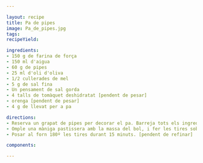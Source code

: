 ```yaml
---

layout: recipe
title: Pa de pipes
image: Pa_de_pipes.jpg
tags: 
recipeYield: 

ingredients:
- 150 g de farina de força
- 150 ml d'aigua
- 60 g de pipes
- 25 ml d'oli d'oliva
- 1/2 cullerades de mel
- 5 g de sal fina
- Un pensament de sal gorda
- 4 talls de tomàquet deshidratat [pendent de pesar]
- orenga [pendent de pesar]
- 4 g de llevat per a pa

directions:
- Reserva un grapat de pipes per decorar el pa. Barreja tots els ingredients en un bol.
- Omple una màniga pastissera amb la massa del bol, i fer les tires sobre paper vegetal. Decora les tires amb les pipes i la sal gorda.
- Posar al forn 180º les tires durant 15 minuts. [pendent de refinar]

components:

---
```

